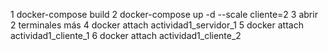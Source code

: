 1 docker-compose build
2 docker-compose up -d --scale cliente=2
3 abrir 2 terminales más
4 docker attach actividad1_servidor_1
5 docker attach actividad1_cliente_1
6 docker attach actividad1_cliente_2
